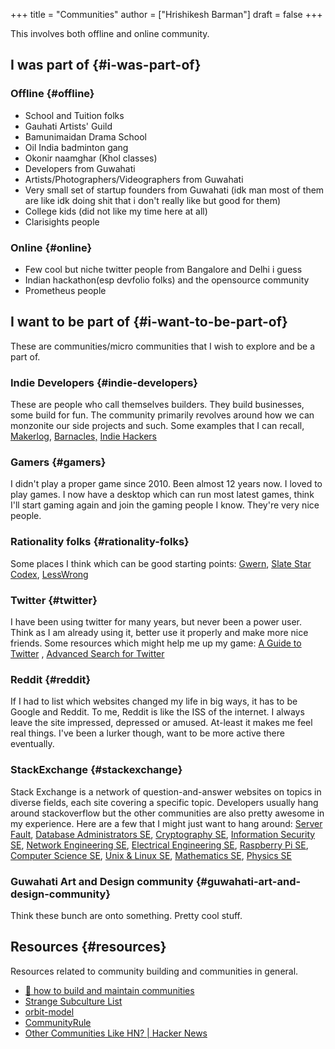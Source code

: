 +++
title = "Communities"
author = ["Hrishikesh Barman"]
draft = false
+++

This involves both offline and online community.


## I was part of {#i-was-part-of}


### Offline {#offline}

-   School and Tuition folks
-   Gauhati Artists' Guild
-   Bamunimaidan Drama School
-   Oil India badminton gang
-   Okonir naamghar (Khol classes)
-   Developers from Guwahati
-   Artists/Photographers/Videographers from Guwahati
-   Very small set of startup founders from Guwahati (idk man most of them are like idk doing shit that i don't really like but good for them)
-   College kids (did not like my time here at all)
-   Clarisights people


### Online {#online}

-   Few cool but niche twitter people from Bangalore and Delhi i guess
-   Indian hackathon(esp devfolio folks) and the opensource community
-   Prometheus people


## I want to be part of {#i-want-to-be-part-of}

These are communities/micro communities that I wish to explore and be a part of.


### Indie Developers {#indie-developers}

These are people who call themselves builders. They build businesses, some build for fun. The community primarily revolves around how we can monzonite our side projects and such. Some examples that I can recall, [Makerlog](https://getmakerlog.com/), [Barnacles,](https://barnacl.es/) [Indie Hackers](https://www.indiehackers.com/)


### Gamers {#gamers}

I didn't play a proper game since 2010. Been almost 12 years now. I loved to play games. I now have a desktop which can run most latest games, think I'll start gaming again and join the gaming people I know. They're very nice people.


### Rationality folks {#rationality-folks}

Some places I think which can be good starting points: [Gwern](https://www.gwern.net/), [Slate Star Codex](https://old.reddit.com/r/slatestarcodex/), [LessWrong](https://www.lesswrong.com/about)


### Twitter {#twitter}

I have been using twitter for many years, but never been a power user. Think as I am already using it, better use it properly and make more nice friends. Some resources which might help me up my game: [A Guide to Twitter](https://tasshin.com/blog/a-guide-to-twitter/) , [Advanced Search for Twitter](https://github.com/igorbrigadir/twitter-advanced-search)


### Reddit {#reddit}

If I had to list which websites changed my life in big ways, it has to be Google and Reddit. To me, Reddit is like the ISS of the internet. I always leave the site impressed, depressed or amused. At-least it makes me feel real things. I've been a lurker though, want to be more active there eventually.


### StackExchange {#stackexchange}

Stack Exchange is a network of question-and-answer websites on topics in diverse fields, each site covering a specific topic. Developers usually hang around stackoverflow but the other communities are also pretty awesome in my experience. Here are a few that I might just want to hang around: [Server Fault](https://serverfault.com/), [Database Administrators SE](https://dba.stackexchange.com/), [Cryptography SE](https://crypto.stackexchange.com/), [Information Security SE](https://security.stackexchange.com/), [Network Engineering SE](https://networkengineering.stackexchange.com/), [Electrical Engineering SE](https://electronics.stackexchange.com/), [Raspberry Pi SE](https://raspberrypi.stackexchange.com/), [Computer Science SE](https://cs.stackexchange.com/), [Unix &amp; Linux SE](https://unix.stackexchange.com/), [Mathematics SE](https://math.stackexchange.com/), [Physics SE](https://physics.stackexchange.com/)


### Guwahati Art and Design community {#guwahati-art-and-design-community}

Think these bunch are onto something. Pretty cool stuff.


## Resources {#resources}

Resources related to community building and communities in general.

-   [🤝 how to build and maintain communities](https://www.visakanv.com/blog/communities/)
-   [Strange Subculture List](https://knowingless.com/2016/08/21/strange-subculture-list/)
-   [orbit-model](https://github.com/orbit-love/orbit-model)
-   [CommunityRule](https://communityrule.info/)
-   [Other Communities Like HN? | Hacker News](https://news.ycombinator.com/item?id=34393891)
